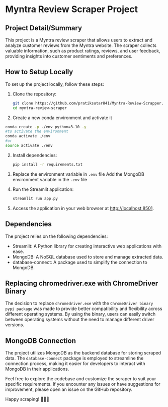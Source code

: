 # Myntra Review Scraper Project

## Project Detail/Summary

This project is a Myntra review scraper that allows users to extract and analyze customer reviews from the Myntra website. The scraper collects valuable information, such as product ratings, reviews, and user feedback, providing insights into customer sentiments and preferences.

## How to Setup Locally

To set up the project locally, follow these steps:

1. Clone the repository:
   ```bash
   git clone https://github.com/pratiksutar841/Myntra-Review-Scrapper.git
   cd myntra-review-scraper
   ```

2. Create a new conda environment and activate it
```bash
conda create -p ./env python=3.10 -y
#to activate the environment
conda activate ./env 
#or 
source activate ./env
```

2. Install dependencies:
   ```bash
   pip install -r requirements.txt
   ```

3. Replace the environment variable in `.env` file
    Add the MongoDB environment variable in the `.env` file

4. Run the Streamlit application:
   ```bash
   streamlit run app.py
   ```

5. Access the application in your web browser at [http://localhost:8501](http://localhost:8501).

## Dependencies

The project relies on the following dependencies:

- Streamlit: A Python library for creating interactive web applications with ease.
- MongoDB: A NoSQL database used to store and manage extracted data.
- database-connect: A package used to simplify the connection to MongoDB.

## Replacing chromedriver.exe with ChromeDriver Binary

The decision to replace `chromedriver.exe` with the `ChromeDriver binary pypi package` was made to provide better compatibility and flexibility across different operating systems. By using the binary, users can easily switch between operating systems without the need to manage different driver versions.

## MongoDB Connection

The project utilizes MongoDB as the backend database for storing scraped data. The `database-connect` package is employed to streamline the connection process, making it easier for developers to interact with MongoDB in their applications.

Feel free to explore the codebase and customize the scraper to suit your specific requirements. If you encounter any issues or have suggestions for improvement, please open an issue on the GitHub repository.

Happy scraping! 🕵️‍♂️🚀